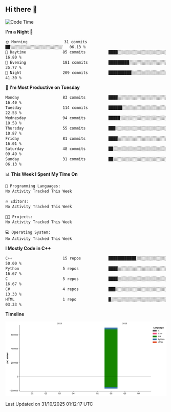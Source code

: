 ## Hi there 👋

<!--
**wxrstvrsn/wxrstvrsn** is a ✨ _special_ ✨ repository because its `README.md` (this file) appears on your GitHub profile.

Here are some ideas to get you started:

- 🔭 I’m currently working on ...
- 🌱 I’m currently learning ...
- 👯 I’m looking to collaborate on ...
- 🤔 I’m looking for help with ...
- 💬 Ask me about ...
- 📫 How to reach me: ...
- 😄 Pronouns: ...
- ⚡ Fun fact: ...
-->
<!--START_SECTION:waka-->
![Code Time](http://img.shields.io/badge/Code%20Time-105%20hrs%2013%20mins-blue)

**I'm a Night 🦉** 

```text
🌞 Morning                31 commits          ██░░░░░░░░░░░░░░░░░░░░░░░   06.13 % 
🌆 Daytime                85 commits          ████░░░░░░░░░░░░░░░░░░░░░   16.80 % 
🌃 Evening                181 commits         █████████░░░░░░░░░░░░░░░░   35.77 % 
🌙 Night                  209 commits         ██████████░░░░░░░░░░░░░░░   41.30 % 
```
📅 **I'm Most Productive on Tuesday** 

```text
Monday                   83 commits          ████░░░░░░░░░░░░░░░░░░░░░   16.40 % 
Tuesday                  114 commits         ██████░░░░░░░░░░░░░░░░░░░   22.53 % 
Wednesday                94 commits          █████░░░░░░░░░░░░░░░░░░░░   18.58 % 
Thursday                 55 commits          ███░░░░░░░░░░░░░░░░░░░░░░   10.87 % 
Friday                   81 commits          ████░░░░░░░░░░░░░░░░░░░░░   16.01 % 
Saturday                 48 commits          ██░░░░░░░░░░░░░░░░░░░░░░░   09.49 % 
Sunday                   31 commits          ██░░░░░░░░░░░░░░░░░░░░░░░   06.13 % 
```


📊 **This Week I Spent My Time On** 

```text
💬 Programming Languages: 
No Activity Tracked This Week

🔥 Editors: 
No Activity Tracked This Week

🐱‍💻 Projects: 
No Activity Tracked This Week

💻 Operating System: 
No Activity Tracked This Week
```

**I Mostly Code in C++** 

```text
C++                      15 repos            ████████████░░░░░░░░░░░░░   50.00 % 
Python                   5 repos             ████░░░░░░░░░░░░░░░░░░░░░   16.67 % 
C                        5 repos             ████░░░░░░░░░░░░░░░░░░░░░   16.67 % 
C#                       4 repos             ███░░░░░░░░░░░░░░░░░░░░░░   13.33 % 
HTML                     1 repo              █░░░░░░░░░░░░░░░░░░░░░░░░   03.33 % 
```



**Timeline**

![Lines of Code chart](https://raw.githubusercontent.com/wxrstvrsn/wxrstvrsn/main/assets/bar_graph.png)


 Last Updated on 31/10/2025 01:12:17 UTC
<!--END_SECTION:waka-->
